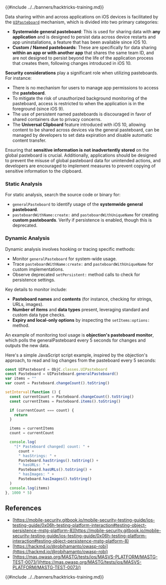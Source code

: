 {{#include ../../banners/hacktricks-training.md}}


Data sharing within and across applications on iOS devices is facilitated by the [`UIPasteboard`](https://developer.apple.com/documentation/uikit/uipasteboard) mechanism, which is divided into two primary categories:

- **Systemwide general pasteboard**: This is used for sharing data with **any application** and is designed to persist data across device restarts and app uninstallations, a feature that has been available since iOS 10.
- **Custom / Named pasteboards**: These are specifically for data sharing **within an app or with another app** that shares the same team ID, and are not designed to persist beyond the life of the application process that creates them, following changes introduced in iOS 10.

**Security considerations** play a significant role when utilizing pasteboards. For instance:

- There is no mechanism for users to manage app permissions to access the **pasteboard**.
- To mitigate the risk of unauthorized background monitoring of the pasteboard, access is restricted to when the application is in the foreground (since iOS 9).
- The use of persistent named pasteboards is discouraged in favor of shared containers due to privacy concerns.
- The **Universal Clipboard** feature introduced with iOS 10, allowing content to be shared across devices via the general pasteboard, can be managed by developers to set data expiration and disable automatic content transfer.

Ensuring that **sensitive information is not inadvertently stored** on the global pasteboard is crucial. Additionally, applications should be designed to prevent the misuse of global pasteboard data for unintended actions, and developers are encouraged to implement measures to prevent copying of sensitive information to the clipboard.

### Static Analysis

For static analysis, search the source code or binary for:

- `generalPasteboard` to identify usage of the **systemwide general pasteboard**.
- `pasteboardWithName:create:` and `pasteboardWithUniqueName` for creating **custom pasteboards**. Verify if persistence is enabled, though this is deprecated.

### Dynamic Analysis

Dynamic analysis involves hooking or tracing specific methods:

- Monitor `generalPasteboard` for system-wide usage.
- Trace `pasteboardWithName:create:` and `pasteboardWithUniqueName` for custom implementations.
- Observe deprecated `setPersistent:` method calls to check for persistence settings.

Key details to monitor include:

- **Pasteboard names** and **contents** (for instance, checking for strings, URLs, images).
- **Number of items** and **data types** present, leveraging standard and custom data type checks.
- **Expiry and local-only options** by inspecting the `setItems:options:` method.

An example of monitoring tool usage is **objection's pasteboard monitor**, which polls the generalPasteboard every 5 seconds for changes and outputs the new data.

Here's a simple JavaScript script example, inspired by the objection's approach, to read and log changes from the pasteboard every 5 seconds:

```javascript
const UIPasteboard = ObjC.classes.UIPasteboard
const Pasteboard = UIPasteboard.generalPasteboard()
var items = ""
var count = Pasteboard.changeCount().toString()

setInterval(function () {
  const currentCount = Pasteboard.changeCount().toString()
  const currentItems = Pasteboard.items().toString()

  if (currentCount === count) {
    return
  }

  items = currentItems
  count = currentCount

  console.log(
    "[* Pasteboard changed] count: " +
      count +
      " hasStrings: " +
      Pasteboard.hasStrings().toString() +
      " hasURLs: " +
      Pasteboard.hasURLs().toString() +
      " hasImages: " +
      Pasteboard.hasImages().toString()
  )
  console.log(items)
}, 1000 * 5)
```

## References

- [https://mobile-security.gitbook.io/mobile-security-testing-guide/ios-testing-guide/0x06h-testing-platform-interaction#testing-object-persistence-mstg-platform-8](https://mobile-security.gitbook.io/mobile-security-testing-guide/ios-testing-guide/0x06h-testing-platform-interaction#testing-object-persistence-mstg-platform-8)
- [https://hackmd.io/@robihamanto/owasp-robi](https://hackmd.io/@robihamanto/owasp-robi)
- [https://mas.owasp.org/MASTG/tests/ios/MASVS-PLATFORM/MASTG-TEST-0073/](https://mas.owasp.org/MASTG/tests/ios/MASVS-PLATFORM/MASTG-TEST-0073/)


{{#include ../../banners/hacktricks-training.md}}


